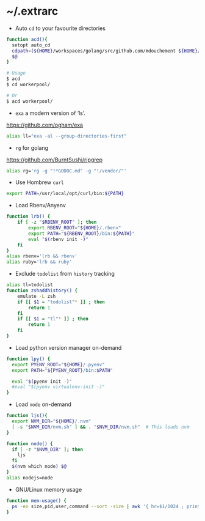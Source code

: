 # ~/.extrarc

- Auto `cd` to your favourite directories

```sh
function acd(){
  setopt auto_cd
  cdpath=(${HOME}/workspaces/golang/src/github.com/mdouchement ${HOME}/workspaces/golang/src/stash.ovh.net/voip ${HOME}/workspaces/gomodules)
  $@
}

# Usage
$ acd
$ cd workerpool/

# Or
$ acd workerpool/
```

- `exa` a modern version of ‘ls’.

https://github.com/ogham/exa

```sh
alias ll="exa -al --group-directories-first"
```

- `rg` for golang

https://github.com/BurntSushi/ripgrep

```sh
alias rg='rg -g "!*GODOC.md" -g "!/vendor/"'
```

- Use Hombrew `curl`

```sh
export PATH=/usr/local/opt/curl/bin:${PATH}
```

- Load Rbenv/Anyenv

```sh
function lrb() {
    if [ -z "$RBENV_ROOT" ]; then
        export RBENV_ROOT="${HOME}/.rbenv"
        export PATH="${RBENV_ROOT}/bin:${PATH}"
        eval "$(rbenv init -)"
    fi
}
alias rbenv='lrb && rbenv'
alias ruby='lrb && ruby'
```

- Exclude `todolist` from `history` tracking

```sh
alias tl=todolist
function zshaddhistory() {
    emulate -L zsh
    if [[ $1 = "todolist"* ]] ; then
        return 1
    fi
    if [[ $1 = "tl"* ]] ; then
        return 1
    fi
}
```

- Load python version manager on-demand

```sh
function lpy() {
  export PYENV_ROOT="${HOME}/.pyenv"
  export PATH="${PYENV_ROOT}/bin:$PATH"

  eval "$(pyenv init -)"
  #eval "$(pyenv virtualenv-init -)"
}
```

- Load `node` on-demand

```sh
function ljs(){
  export NVM_DIR="${HOME}/.nvm"
  [ -s "$NVM_DIR/nvm.sh" ] && . "$NVM_DIR/nvm.sh"  # This loads nvm
}

function node() {
  if [ -z "$NVM_DIR" ]; then
    ljs
  fi
  $(nvm which node) $@
}
alias nodejs=node
```

- GNU/Linux memory usage

```sh
function mem-usage() {
  ps -eo size,pid,user,command --sort -size | awk '{ hr=$1/1024 ; printf("%13.2f Mb ",hr) } { for ( x=4 ; x<=NF ; x++ ) { printf("%s ",$x) } print "" }'
}
```
